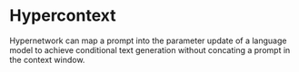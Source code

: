 # Hypercontext
Hypernetwork can map a prompt into the parameter update of a language model to achieve conditional text generation without concating a prompt in the context window.
